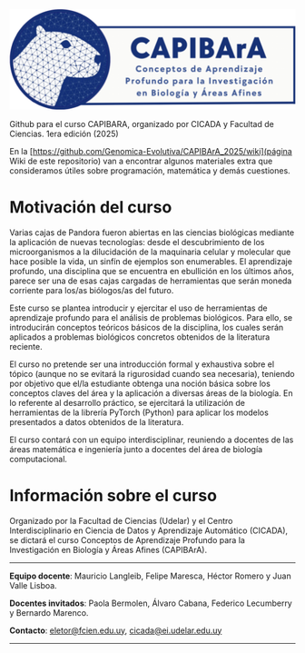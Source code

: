 <p align="center"><img src="imgs/capibara_banner.png" width="600"></p>
Github para el curso CAPIBARA, organizado por CICADA y Facultad de Ciencias. 1era edición (2025)

En la [https://github.com/Genomica-Evolutiva/CAPIBArA_2025/wiki](página Wiki de este repositorio) van a encontrar algunos materiales extra que consideramos útiles sobre programación, matemática y demás cuestiones.

# Motivación del curso
Varias cajas de Pandora fueron abiertas en las ciencias biológicas mediante la aplicación de nuevas tecnologías: desde el descubrimiento de los microorganismos a la dilucidación de la maquinaria celular y molecular que hace posible la vida, un sinfín de ejemplos son enumerables. El aprendizaje profundo, una disciplina que se encuentra en ebullición en los últimos años, parece ser una de esas cajas cargadas de herramientas que serán moneda corriente para los/as biólogos/as del futuro.

Este curso se plantea introducir y ejercitar el uso de herramientas de aprendizaje profundo para el análisis de problemas biológicos. Para ello, se introducirán conceptos teóricos básicos de la disciplina, los cuales serán aplicados a problemas biológicos concretos obtenidos de la literatura reciente.

El curso no pretende ser una introducción formal y exhaustiva sobre el tópico (aunque no se evitará la rigurosidad cuando sea necesaria), teniendo por objetivo que el/la estudiante obtenga una noción básica sobre los conceptos claves del área y la aplicación a diversas áreas de la biología. En lo referente al desarrollo práctico, se ejercitará la utilización de herramientas de la librería PyTorch (Python) para aplicar los modelos presentados a datos obtenidos de la literatura.

El curso contará con un equipo interdisciplinar, reuniendo a docentes de las áreas matemática e ingeniería junto a docentes del área de biología computacional.

# Información sobre el curso
Organizado por la Facultad de Ciencias (Udelar) y el Centro Interdisciplinario en Ciencia de Datos y Aprendizaje Automático (CICADA), se dictará el curso Conceptos de Aprendizaje Profundo para la Investigación en Biología y Áreas Afines (CAPIBArA).

___

**Equipo docente**: Mauricio Langleib, Felipe Maresca, Héctor Romero y Juan Valle Lisboa.

**Docentes invitados**: Paola Bermolen, Álvaro Cabana, Federico Lecumberry y Bernardo Marenco.

**Contacto**: eletor@fcien.edu.uy, cicada@ei.udelar.edu.uy

___

